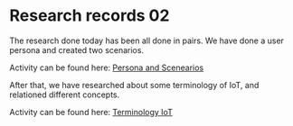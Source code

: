 # Research records 02

The research done today has been all done in pairs. We have done a user persona and created two scenarios.

Activity can be found here: [Persona and Scenearios](/Teamfolder/Group1/exercises/exercise02/Stories_Scenario/README.md)

After that, we have researched about some terminology of IoT, and relationed different concepts.

Activity can be found here: [Terminology IoT](/Teamfolder/Group1/exercises/exercise02/Terminology_IoT/README.md)
